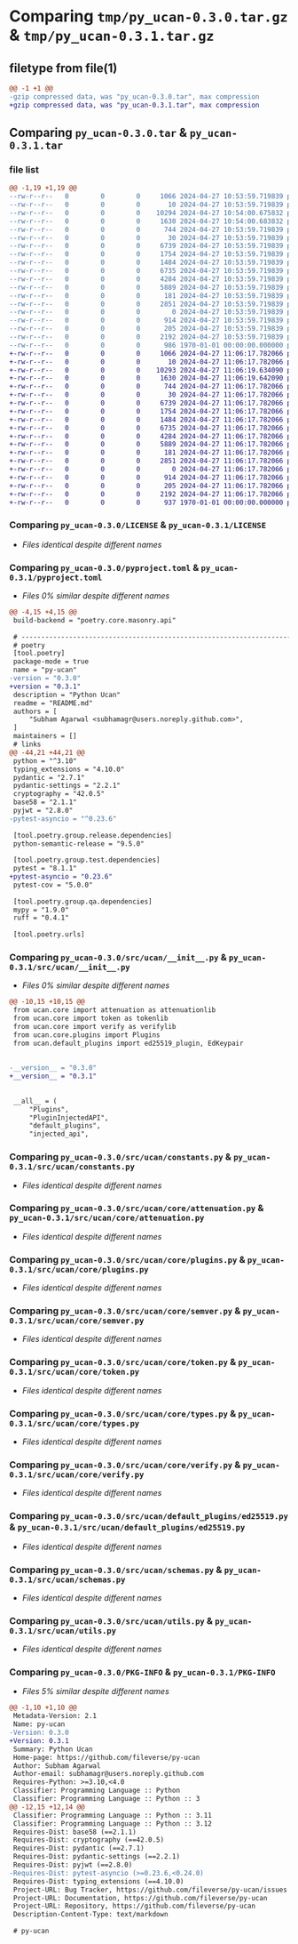 # Comparing `tmp/py_ucan-0.3.0.tar.gz` & `tmp/py_ucan-0.3.1.tar.gz`

## filetype from file(1)

```diff
@@ -1 +1 @@
-gzip compressed data, was "py_ucan-0.3.0.tar", max compression
+gzip compressed data, was "py_ucan-0.3.1.tar", max compression
```

## Comparing `py_ucan-0.3.0.tar` & `py_ucan-0.3.1.tar`

### file list

```diff
@@ -1,19 +1,19 @@
--rw-r--r--   0        0        0     1066 2024-04-27 10:53:59.719839 py_ucan-0.3.0/LICENSE
--rw-r--r--   0        0        0       10 2024-04-27 10:53:59.719839 py_ucan-0.3.0/README.md
--rw-r--r--   0        0        0    10294 2024-04-27 10:54:00.675832 py_ucan-0.3.0/pyproject.toml
--rw-r--r--   0        0        0     1630 2024-04-27 10:54:00.683832 py_ucan-0.3.0/src/ucan/__init__.py
--rw-r--r--   0        0        0      744 2024-04-27 10:53:59.719839 py_ucan-0.3.0/src/ucan/constants.py
--rw-r--r--   0        0        0       30 2024-04-27 10:53:59.719839 py_ucan-0.3.0/src/ucan/core/__init__.py
--rw-r--r--   0        0        0     6739 2024-04-27 10:53:59.719839 py_ucan-0.3.0/src/ucan/core/attenuation.py
--rw-r--r--   0        0        0     1754 2024-04-27 10:53:59.719839 py_ucan-0.3.0/src/ucan/core/plugins.py
--rw-r--r--   0        0        0     1484 2024-04-27 10:53:59.719839 py_ucan-0.3.0/src/ucan/core/semver.py
--rw-r--r--   0        0        0     6735 2024-04-27 10:53:59.719839 py_ucan-0.3.0/src/ucan/core/token.py
--rw-r--r--   0        0        0     4284 2024-04-27 10:53:59.719839 py_ucan-0.3.0/src/ucan/core/types.py
--rw-r--r--   0        0        0     5889 2024-04-27 10:53:59.719839 py_ucan-0.3.0/src/ucan/core/verify.py
--rw-r--r--   0        0        0      181 2024-04-27 10:53:59.719839 py_ucan-0.3.0/src/ucan/default_plugins/__init__.py
--rw-r--r--   0        0        0     2851 2024-04-27 10:53:59.719839 py_ucan-0.3.0/src/ucan/default_plugins/ed25519.py
--rw-r--r--   0        0        0        0 2024-04-27 10:53:59.719839 py_ucan-0.3.0/src/ucan/py.typed
--rw-r--r--   0        0        0      914 2024-04-27 10:53:59.719839 py_ucan-0.3.0/src/ucan/schemas.py
--rw-r--r--   0        0        0      205 2024-04-27 10:53:59.719839 py_ucan-0.3.0/src/ucan/typing.py
--rw-r--r--   0        0        0     2192 2024-04-27 10:53:59.719839 py_ucan-0.3.0/src/ucan/utils.py
--rw-r--r--   0        0        0      986 1970-01-01 00:00:00.000000 py_ucan-0.3.0/PKG-INFO
+-rw-r--r--   0        0        0     1066 2024-04-27 11:06:17.782066 py_ucan-0.3.1/LICENSE
+-rw-r--r--   0        0        0       10 2024-04-27 11:06:17.782066 py_ucan-0.3.1/README.md
+-rw-r--r--   0        0        0    10293 2024-04-27 11:06:19.634090 py_ucan-0.3.1/pyproject.toml
+-rw-r--r--   0        0        0     1630 2024-04-27 11:06:19.642090 py_ucan-0.3.1/src/ucan/__init__.py
+-rw-r--r--   0        0        0      744 2024-04-27 11:06:17.782066 py_ucan-0.3.1/src/ucan/constants.py
+-rw-r--r--   0        0        0       30 2024-04-27 11:06:17.782066 py_ucan-0.3.1/src/ucan/core/__init__.py
+-rw-r--r--   0        0        0     6739 2024-04-27 11:06:17.782066 py_ucan-0.3.1/src/ucan/core/attenuation.py
+-rw-r--r--   0        0        0     1754 2024-04-27 11:06:17.782066 py_ucan-0.3.1/src/ucan/core/plugins.py
+-rw-r--r--   0        0        0     1484 2024-04-27 11:06:17.782066 py_ucan-0.3.1/src/ucan/core/semver.py
+-rw-r--r--   0        0        0     6735 2024-04-27 11:06:17.782066 py_ucan-0.3.1/src/ucan/core/token.py
+-rw-r--r--   0        0        0     4284 2024-04-27 11:06:17.782066 py_ucan-0.3.1/src/ucan/core/types.py
+-rw-r--r--   0        0        0     5889 2024-04-27 11:06:17.782066 py_ucan-0.3.1/src/ucan/core/verify.py
+-rw-r--r--   0        0        0      181 2024-04-27 11:06:17.782066 py_ucan-0.3.1/src/ucan/default_plugins/__init__.py
+-rw-r--r--   0        0        0     2851 2024-04-27 11:06:17.782066 py_ucan-0.3.1/src/ucan/default_plugins/ed25519.py
+-rw-r--r--   0        0        0        0 2024-04-27 11:06:17.782066 py_ucan-0.3.1/src/ucan/py.typed
+-rw-r--r--   0        0        0      914 2024-04-27 11:06:17.782066 py_ucan-0.3.1/src/ucan/schemas.py
+-rw-r--r--   0        0        0      205 2024-04-27 11:06:17.782066 py_ucan-0.3.1/src/ucan/typing.py
+-rw-r--r--   0        0        0     2192 2024-04-27 11:06:17.782066 py_ucan-0.3.1/src/ucan/utils.py
+-rw-r--r--   0        0        0      937 1970-01-01 00:00:00.000000 py_ucan-0.3.1/PKG-INFO
```

### Comparing `py_ucan-0.3.0/LICENSE` & `py_ucan-0.3.1/LICENSE`

 * *Files identical despite different names*

### Comparing `py_ucan-0.3.0/pyproject.toml` & `py_ucan-0.3.1/pyproject.toml`

 * *Files 0% similar despite different names*

```diff
@@ -4,15 +4,15 @@
 build-backend = "poetry.core.masonry.api"
 
 # ----------------------------------------------------------------------------------------------------------------------
 # poetry
 [tool.poetry]
 package-mode = true
 name = "py-ucan"
-version = "0.3.0"
+version = "0.3.1"
 description = "Python Ucan"
 readme = "README.md"
 authors = [
     "Subham Agarwal <subhamagr@users.noreply.github.com>",
 ]
 maintainers = []
 # links
@@ -44,21 +44,21 @@
 python = "^3.10"
 typing_extensions = "4.10.0"
 pydantic = "2.7.1"
 pydantic-settings = "2.2.1"
 cryptography = "42.0.5"
 base58 = "2.1.1"
 pyjwt = "2.8.0"
-pytest-asyncio = "^0.23.6"
 
 [tool.poetry.group.release.dependencies]
 python-semantic-release = "9.5.0"
 
 [tool.poetry.group.test.dependencies]
 pytest = "8.1.1"
+pytest-asyncio = "0.23.6"
 pytest-cov = "5.0.0"
 
 [tool.poetry.group.qa.dependencies]
 mypy = "1.9.0"
 ruff = "0.4.1"
 
 [tool.poetry.urls]
```

### Comparing `py_ucan-0.3.0/src/ucan/__init__.py` & `py_ucan-0.3.1/src/ucan/__init__.py`

 * *Files 0% similar despite different names*

```diff
@@ -10,15 +10,15 @@
 from ucan.core import attenuation as attenuationlib
 from ucan.core import token as tokenlib
 from ucan.core import verify as verifylib
 from ucan.core.plugins import Plugins
 from ucan.default_plugins import ed25519_plugin, EdKeypair
 
 
-__version__ = "0.3.0"
+__version__ = "0.3.1"
 
 
 __all__ = (
     "Plugins",
     "PluginInjectedAPI",
     "default_plugins",
     "injected_api",
```

### Comparing `py_ucan-0.3.0/src/ucan/constants.py` & `py_ucan-0.3.1/src/ucan/constants.py`

 * *Files identical despite different names*

### Comparing `py_ucan-0.3.0/src/ucan/core/attenuation.py` & `py_ucan-0.3.1/src/ucan/core/attenuation.py`

 * *Files identical despite different names*

### Comparing `py_ucan-0.3.0/src/ucan/core/plugins.py` & `py_ucan-0.3.1/src/ucan/core/plugins.py`

 * *Files identical despite different names*

### Comparing `py_ucan-0.3.0/src/ucan/core/semver.py` & `py_ucan-0.3.1/src/ucan/core/semver.py`

 * *Files identical despite different names*

### Comparing `py_ucan-0.3.0/src/ucan/core/token.py` & `py_ucan-0.3.1/src/ucan/core/token.py`

 * *Files identical despite different names*

### Comparing `py_ucan-0.3.0/src/ucan/core/types.py` & `py_ucan-0.3.1/src/ucan/core/types.py`

 * *Files identical despite different names*

### Comparing `py_ucan-0.3.0/src/ucan/core/verify.py` & `py_ucan-0.3.1/src/ucan/core/verify.py`

 * *Files identical despite different names*

### Comparing `py_ucan-0.3.0/src/ucan/default_plugins/ed25519.py` & `py_ucan-0.3.1/src/ucan/default_plugins/ed25519.py`

 * *Files identical despite different names*

### Comparing `py_ucan-0.3.0/src/ucan/schemas.py` & `py_ucan-0.3.1/src/ucan/schemas.py`

 * *Files identical despite different names*

### Comparing `py_ucan-0.3.0/src/ucan/utils.py` & `py_ucan-0.3.1/src/ucan/utils.py`

 * *Files identical despite different names*

### Comparing `py_ucan-0.3.0/PKG-INFO` & `py_ucan-0.3.1/PKG-INFO`

 * *Files 5% similar despite different names*

```diff
@@ -1,10 +1,10 @@
 Metadata-Version: 2.1
 Name: py-ucan
-Version: 0.3.0
+Version: 0.3.1
 Summary: Python Ucan
 Home-page: https://github.com/fileverse/py-ucan
 Author: Subham Agarwal
 Author-email: subhamagr@users.noreply.github.com
 Requires-Python: >=3.10,<4.0
 Classifier: Programming Language :: Python
 Classifier: Programming Language :: Python :: 3
@@ -12,15 +12,14 @@
 Classifier: Programming Language :: Python :: 3.11
 Classifier: Programming Language :: Python :: 3.12
 Requires-Dist: base58 (==2.1.1)
 Requires-Dist: cryptography (==42.0.5)
 Requires-Dist: pydantic (==2.7.1)
 Requires-Dist: pydantic-settings (==2.2.1)
 Requires-Dist: pyjwt (==2.8.0)
-Requires-Dist: pytest-asyncio (>=0.23.6,<0.24.0)
 Requires-Dist: typing_extensions (==4.10.0)
 Project-URL: Bug Tracker, https://github.com/fileverse/py-ucan/issues
 Project-URL: Documentation, https://github.com/fileverse/py-ucan
 Project-URL: Repository, https://github.com/fileverse/py-ucan
 Description-Content-Type: text/markdown
 
 # py-ucan
```

